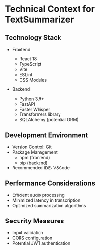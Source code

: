 # Technical Context for TextSummarizer

## Technology Stack
- Frontend
  * React 18
  * TypeScript
  * Vite
  * ESLint
  * CSS Modules

- Backend
  * Python 3.9+
  * FastAPI
  * Faster Whisper
  * Transformers library
  * SQLAlchemy (potential ORM)

## Development Environment
- Version Control: Git
- Package Management
  * npm (frontend)
  * pip (backend)
- Recommended IDE: VSCode

## Performance Considerations
- Efficient audio processing
- Minimized latency in transcription
- Optimized summarization algorithms

## Security Measures
- Input validation
- CORS configuration
- Potential JWT authentication